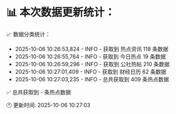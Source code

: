 📊 本次数据更新统计：
==========================

📈 数据分类统计：
- 2025-10-06 10:26:53,824 - INFO - 获取到 热点资讯 118 条数据
- 2025-10-06 10:26:55,764 - INFO - 获取到 今日热点 19 条数据
- 2025-10-06 10:26:59,296 - INFO - 获取到 公社热帖 210 条数据
- 2025-10-06 10:27:01,409 - INFO - 获取到 财经日历 62 条数据
- 2025-10-06 10:27:03,235 - INFO - 总共获取到 409 条热点数据

✅ 总共获取到 - 条热点数据

🕐 更新时间: 2025-10-06 10:27:03
